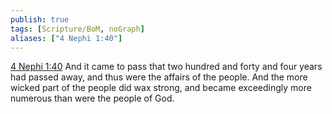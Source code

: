 ```yaml
---
publish: true
tags: [Scripture/BoM, noGraph]
aliases: ["4 Nephi 1:40"]
---
```

[4 Nephi 1:40](https://churchofjesuschrist.org/study/scriptures/bofm/4-ne/1?lang=eng&id=p40#p40) And it came to pass that two hundred and forty and four years had passed away, and thus were the affairs of the people. And the more wicked part of the people did wax strong, and became exceedingly more numerous than were the people of God.
